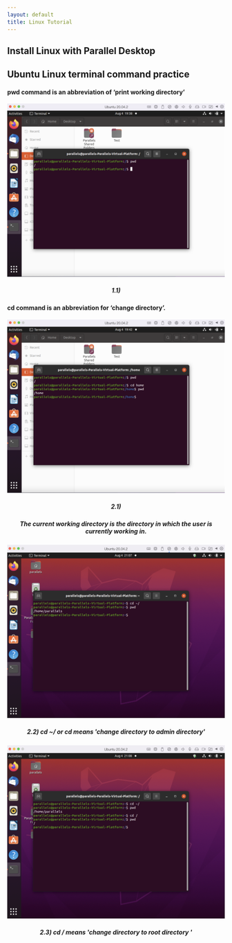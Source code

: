 ```yaml
---
layout: default
title: Linux Tutorial
---
```

## Install Linux with Parallel Desktop

## Ubuntu Linux terminal command practice

#### pwd command is an abbreviation of ‘print working directory’

<p align="center">
  <img src="/photo/Assignment1/Command/pwd.png" alt="Cute_boy" width="600" height="400"/>
 </p>
<h5 align = 'center'> 1.1) </h5>

#### cd command is an abbreviation for ‘change directory’.

<p align="center">
 <img src="/photo/Assignment1/Command/cd1.png" alt="Cute_boy" width="600" height="400"/>
</p>
<h5 align = 'center'> 2.1) </h5>
<h5 align = 'center'> The current working directory is the directory in which the user is currently working in. </h5>

 <p align="center">
  <img src="/photo/Assignment1/Command/cd~:.png" alt="Cute_boy" width="600" height="400"/>
 </p>
<h5 align = 'center'> 2.2) cd ~/ or cd means 'change directory to admin directory' </h5>  
  
 <p align="center">
  <img src="/photo/Assignment1/Command/cd:.png" alt="Cute_boy" width="600" height="400"/>
 </p>
<h5 align = 'center'> 2.3) cd / means 'change directory to root directory ' </h5>


